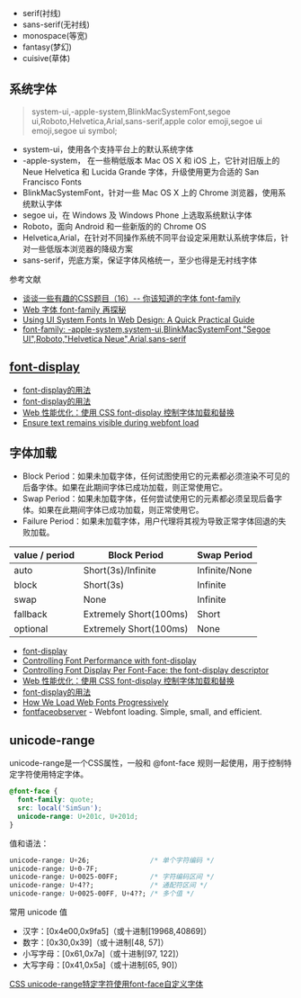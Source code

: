 - serif(衬线)
- sans-serif(无衬线)
- monospace(等宽)
- fantasy(梦幻)
- cuisive(草体)

## 系统字体

> system-ui,-apple-system,BlinkMacSystemFont,segoe ui,Roboto,Helvetica,Arial,sans-serif,apple color emoji,segoe ui emoji,segoe ui symbol;

- system-ui，使用各个支持平台上的默认系统字体
- -apple-system， 在一些稍低版本 Mac OS X 和 iOS 上，它针对旧版上的 Neue Helvetica 和 Lucida Grande 字体，升级使用更为合适的 San Francisco Fonts
- BlinkMacSystemFont，针对一些 Mac OS X 上的 Chrome 浏览器，使用系统默认字体
- segoe ui，在 Windows 及 Windows Phone 上选取系统默认字体
- Roboto，面向 Android 和一些新版的的 Chrome OS
- Helvetica,Arial，在针对不同操作系统不同平台设定采用默认系统字体后，针对一些低版本浏览器的降级方案
- sans-serif，兜底方案，保证字体风格统一，至少也得是无衬线字体

参考文献

- [谈谈一些有趣的CSS题目（16）-- 你该知道的字体 font-family ](https://www.cnblogs.com/coco1s/p/11350642.html)
- [Web 字体 font-family 再探秘](https://www.cnblogs.com/coco1s/p/11350642.html)
- [Using UI System Fonts In Web Design: A Quick Practical Guide](https://www.smashingmagazine.com/2015/11/using-system-ui-fonts-practical-guide/)
- [font-family: -apple-system,system-ui,BlinkMacSystemFont,"Segoe UI",Roboto,"Helvetica Neue",Arial,sans-serif ](https://github.com/necolas/normalize.css/issues/665)

## [font-display](https://developer.mozilla.org/zh-CN/docs/Web/CSS/@font-face/font-display)

- [font-display的用法](https://www.w3cplus.com/css/font-display-masses.html)
- [font-display的用法](https://segmentfault.com/a/1190000040134646)
- [Web 性能优化：使用 CSS font-display 控制字体加载和替换 ](https://www.cnblogs.com/cangqinglang/p/14692891.html)
- [Ensure text remains visible during webfont load](https://web.dev/font-display/?utm_source=lighthouse&utm_medium=devtools)


## 字体加载

- Block Period：如果未加载字体，任何试图使用它的元素都必须渲染不可见的后备字体。如果在此期间字体已成功加载，则正常使用它。
- Swap Period：如果未加载字体，任何尝试使用它的元素都必须呈现后备字体。如果在此期间字体已成功加载，则正常使用它。
- Failure Period：如果未加载字体，用户代理将其视为导致正常字体回退的失败加载。

| value / period | Block Period | Swap Period |
| --- | --- | --- |
| auto | Short(3s)/Infinite | Infinite/None |
| block | Short(3s) | Infinite | 
| swap | None | Infinite |
| fallback | Extremely Short(100ms) | Short |
| optional | Extremely Short(100ms) | None |

- [font-display](https://css-tricks.com/almanac/properties/f/font-display/)
- [Controlling Font Performance with font-display](https://developer.chrome.com/blog/font-display/)
- [Controlling Font Display Per Font-Face: the font-display descriptor](https://w3c.github.io/csswg-drafts/css-fonts-4/#font-display-desc)
- [Web 性能优化：使用 CSS font-display 控制字体加载和替换](https://zxuqian.cn/css-font-display-intro/)
- [font-display的用法](https://www.w3cplus.com/css/font-display-masses.html)
- [How We Load Web Fonts Progressively](https://www.filamentgroup.com/lab/font-events.html)
- [fontfaceobserver](https://github.com/bramstein/fontfaceobserver) - Webfont loading. Simple, small, and efficient.


## unicode-range

unicode-range是一个CSS属性，一般和 @font-face 规则一起使用，用于控制特定字符使用特定字体。

```css
@font-face {
  font-family: quote;
  src: local('SimSun');    
  unicode-range: U+201c, U+201d;
}
```

值和语法：

```css
unicode-range: U+26;               /* 单个字符编码 */
unicode-range: U+0-7F;
unicode-range: U+0025-00FF;        /* 字符编码区间 */
unicode-range: U+4??;              /* 通配符区间 */
unicode-range: U+0025-00FF, U+4??; /* 多个值 */
```

常用 unicode 值

- 汉字：[0x4e00,0x9fa5]（或十进制[19968,40869]）
- 数字：[0x30,0x39]（或十进制[48, 57]）
- 小写字母：[0x61,0x7a]（或十进制[97, 122]）
- 大写字母：[0x41,0x5a]（或十进制[65, 90]）



[CSS unicode-range特定字符使用font-face自定义字体](https://www.zhangxinxu.com/wordpress/2016/11/css-unicode-range-character-font-face/)
